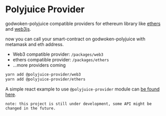 # Polyjuice Provider

godwoken-polyjuice compatible providers for ethereum library like [ethers](https://github.com/ethers-io/ethers.js) and [web3js](https://github.com/ChainSafe/web3.js).

now you can call your smart-contract on godwoken-polyjuice with metamask and eth address.

- Web3 compatible provider: `/packages/web3`
- ethers compatible provider: `/packages/ethers`
- ...more providers coming

```sh
yarn add @polyjuice-provider/web3
yarn add @polyjuice-provider/ethers
```

A simple react example to use `@polyjuice-provider` module can [be found here](https://github.com/RetricSu/polyjuice-provider-example).

`note: this project is still under development, some API might be changed in the future.`
